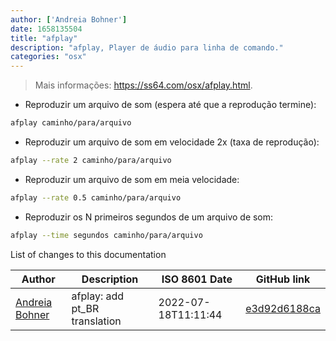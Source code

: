 ```yaml
---
author: ['Andreia Bohner']
date: 1658135504
title: "afplay"
description: "afplay, Player de áudio para linha de comando."
categories: "osx"
---
```

> Mais informações: <https://ss64.com/osx/afplay.html>.

- Reproduzir um arquivo de som (espera até que a reprodução termine):

```bash
afplay caminho/para/arquivo
```

- Reproduzir um arquivo de som em velocidade 2x (taxa de reprodução):

```bash
afplay --rate 2 caminho/para/arquivo
```

- Reproduzir um arquivo de som em meia velocidade:

```bash
afplay --rate 0.5 caminho/para/arquivo
```

- Reproduzir os N primeiros segundos de um arquivo de som:

```bash
afplay --time segundos caminho/para/arquivo
```
List of changes to this documentation


Author | Description | ISO 8601 Date | GitHub link
------|-----|-----|-----
[Andreia Bohner](mailto:andreiabohner@gmail.com) | afplay: add pt_BR translation | 2022-07-18T11:11:44 | [e3d92d6188ca](https://github.com/tldr-pages/tldr/commit/e3d92d6188ca783e33368b5a81a2d394e88eda7e)

